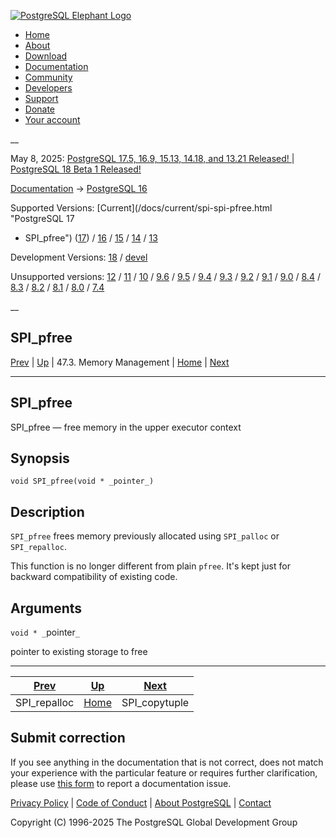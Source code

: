 [ ![PostgreSQL Elephant Logo](/media/img/about/press/elephant.png) ](/)

  * [Home](/ "Home")
  * [About](/about/ "About")
  * [Download](/download/ "Download")
  * [Documentation](/docs/ "Documentation")
  * [Community](/community/ "Community")
  * [Developers](/developer/ "Developers")
  * [Support](/support/ "Support")
  * [Donate](/about/donate/ "Donate")
  * [Your account](/account/ "Your account")

__

May 8, 2025: [ PostgreSQL 17.5, 16.9, 15.13, 14.18, and 13.21 Released! ](/about/news/postgresql-175-169-1513-1418-and-1321-released-3072/) | [ PostgreSQL 18 Beta 1 Released! ](/about/news/postgresql-18-beta-1-released-3070/)

[Documentation](/docs/ "Documentation") -> [PostgreSQL
16](/docs/16/index.html)

Supported Versions: [Current](/docs/current/spi-spi-pfree.html "PostgreSQL 17
- SPI_pfree") ([17](/docs/17/spi-spi-pfree.html "PostgreSQL 17 - SPI_pfree"))
/ [16](/docs/16/spi-spi-pfree.html "PostgreSQL 16 - SPI_pfree") /
[15](/docs/15/spi-spi-pfree.html "PostgreSQL 15 - SPI_pfree") /
[14](/docs/14/spi-spi-pfree.html "PostgreSQL 14 - SPI_pfree") /
[13](/docs/13/spi-spi-pfree.html "PostgreSQL 13 - SPI_pfree")

Development Versions: [18](/docs/18/spi-spi-pfree.html "PostgreSQL 18 -
SPI_pfree") / [devel](/docs/devel/spi-spi-pfree.html "PostgreSQL devel -
SPI_pfree")

Unsupported versions: [12](/docs/12/spi-spi-pfree.html "PostgreSQL 12 -
SPI_pfree") / [11](/docs/11/spi-spi-pfree.html "PostgreSQL 11 - SPI_pfree") /
[10](/docs/10/spi-spi-pfree.html "PostgreSQL 10 - SPI_pfree") /
[9.6](/docs/9.6/spi-spi-pfree.html "PostgreSQL 9.6 - SPI_pfree") /
[9.5](/docs/9.5/spi-spi-pfree.html "PostgreSQL 9.5 - SPI_pfree") /
[9.4](/docs/9.4/spi-spi-pfree.html "PostgreSQL 9.4 - SPI_pfree") /
[9.3](/docs/9.3/spi-spi-pfree.html "PostgreSQL 9.3 - SPI_pfree") /
[9.2](/docs/9.2/spi-spi-pfree.html "PostgreSQL 9.2 - SPI_pfree") /
[9.1](/docs/9.1/spi-spi-pfree.html "PostgreSQL 9.1 - SPI_pfree") /
[9.0](/docs/9.0/spi-spi-pfree.html "PostgreSQL 9.0 - SPI_pfree") /
[8.4](/docs/8.4/spi-spi-pfree.html "PostgreSQL 8.4 - SPI_pfree") /
[8.3](/docs/8.3/spi-spi-pfree.html "PostgreSQL 8.3 - SPI_pfree") /
[8.2](/docs/8.2/spi-spi-pfree.html "PostgreSQL 8.2 - SPI_pfree") /
[8.1](/docs/8.1/spi-spi-pfree.html "PostgreSQL 8.1 - SPI_pfree") /
[8.0](/docs/8.0/spi-spi-pfree.html "PostgreSQL 8.0 - SPI_pfree") /
[7.4](/docs/7.4/spi-spi-pfree.html "PostgreSQL 7.4 - SPI_pfree")

__

SPI_pfree  
---  
[Prev](spi-realloc.html "SPI_repalloc")  | [Up](spi-memory.html "47.3. Memory Management") | 47.3. Memory Management | [Home](index.html "PostgreSQL 16.9 Documentation") |  [Next](spi-spi-copytuple.html "SPI_copytuple")  
  
* * *

## SPI_pfree

SPI_pfree — free memory in the upper executor context

## Synopsis

    
    
    void SPI_pfree(void * _pointer_)
    

## Description

`SPI_pfree` frees memory previously allocated using `SPI_palloc` or
`SPI_repalloc`.

This function is no longer different from plain `pfree`. It's kept just for
backward compatibility of existing code.

## Arguments

`void * _`pointer`_`

    

pointer to existing storage to free

* * *

[Prev](spi-realloc.html "SPI_repalloc")  | [Up](spi-memory.html "47.3. Memory Management") |  [Next](spi-spi-copytuple.html "SPI_copytuple")  
---|---|---  
SPI_repalloc  | [Home](index.html "PostgreSQL 16.9 Documentation") |  SPI_copytuple  
  
## Submit correction

If you see anything in the documentation that is not correct, does not match
your experience with the particular feature or requires further clarification,
please use [this form](/account/comments/new/16/spi-spi-pfree.html/) to report
a documentation issue.

[Privacy Policy](/about/privacypolicy) | [Code of Conduct](/about/policies/coc/) | [About PostgreSQL](/about/) | [Contact](/about/contact/)  

Copyright (C) 1996-2025 The PostgreSQL Global Development Group


